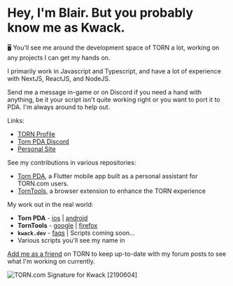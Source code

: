 # Hey, I'm Blair. But you probably know me as Kwack.

🖥️ You'll see me around the development space of TORN a lot, working on any projects I can get my hands on.

I primarily work in Javascript and Typescript, and have a lot of experience with NextJS, ReactJS, and NodeJS. 

Send me a message in-game or on Discord if you need a hand with anything, be it your script isn't quite working right or you want to port it to PDA. I'm always around to help out.

Links:
- [TORN Profile](https://www.torn.com/profiles.php?XID=2190604)
- [Torn PDA Discord](https://discord.gg/HJvfEsBRSJ)
- [Personal Site](https://kwack.dev)

See my contributions in various repositories:
- [Torn PDA](https://github.com/Manuito83/torn-pda/tree/master), a Flutter mobile app built as a personal assistant for TORN.com users. 
- [TornTools](https://github.com/Mephiles/torntools_extension), a browser extension to enhance the TORN experience


My work out in the real world:
- **Torn PDA** - [ios](https://apps.apple.com/us/app/torn-pda/id1510138514) | [android](https://play.google.com/store/apps/details?id=com.manuito.tornpda)
- **TornTools** - [google](https://chromewebstore.google.com/detail/torntools/hjpaapdjcgbmeikfnahipphknonhlhib) | [firefox](https://addons.mozilla.org/en-US/firefox/addon/torn-tools/)
- **`kwack.dev`** - [faqs](https://faq.kwack.dev/) | Scripts coming soon...
- Various scripts you'll see my name in


[Add me as a friend](https://www.torn.com/friendlist.php#/p=add&XID=2190604) on TORN to keep up-to-date with my forum posts to see what I'm working on currently.



![TORN.com Signature for Kwack [2190604]](https://www.torn.com/sigs/3_2190604.png)
